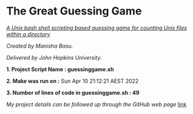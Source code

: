 # The Great Guessing Game

*<u>A Unix bash shell scripting based guessing game for counting Unix files within a directory</u>*

*Created by Manisha Basu.*

*Delivered by John Hopkins University.*




 **1. Project Script Name : guessinggame.sh**

 **2. Make was run on :** Sun Apr 10 21:12:21 AEST 2022

 **3. Number of lines of code in guessinggame.sh : 49**






*My project details can be followed up through the GitHub web page* [link](https://manisha-netizen.github.io/my-first-repo/)
